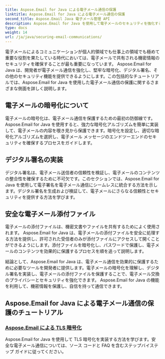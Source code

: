 ```yaml
---
title: Aspose.Email for Java による電子メール通信の保護
linktitle: Aspose.Email for Java による電子メール通信の保護
second_title: Aspose.Email Java 電子メール管理 API
description: Aspose.Email for Java を使用して電子メールのセキュリティを強化する方法を学びます。私たちのチュートリアルでは、安全な電子メール通信のための暗号化、デジタル署名などを取り上げています。
type: docs
weight: 14
url: /ja/java/securing-email-communications/
---
```


電子メールによるコミュニケーションが個人的領域でも仕事上の領域でも極めて重要な役割を果たしている時代においては、電子メールで共有される機密情報のセキュリティを確保することが最も重要になっています。 Aspose.Email for Java は、開発者が電子メール通信を強化し、堅牢な暗号化、デジタル署名、その他のセキュリティ機能を提供できるようにします。この包括的なチュートリアルでは、Aspose.Email for Java を使用した電子メール通信の保護に関するさまざまな側面を詳しく説明します。

## 電子メールの暗号化について
電子メールの暗号化は、電子メール通信を保護するための最初の防御線です。 Aspose.Email for Java を使用すると、強力な暗号化アルゴリズムを簡単に実装して、電子メールの内容を覗き見から保護できます。暗号化を設定し、適切な暗号化アルゴリズムを選択し、電子メール メッセージのエンドツーエンドのセキュリティを確保するプロセスをガイドします。

## デジタル署名の実装
デジタル署名は、電子メール送信者の信頼性を検証し、電子メールのコンテンツの整合性を確保するために不可欠です。このセクションでは、Aspose.Email for Java を使用して電子署名を電子メール通信にシームレスに統合する方法を示します。デジタル署名を生成および検証して、電子メールにさらなる信頼性とセキュリティを提供する方法を学びます。

## 安全な電子メール添付ファイル
電子メールの添付ファイルは、機密文書やファイルを共有するためによく使用されます。 Aspose.Email for Java は、電子メールの添付ファイルを安全に処理する方法を提供し、許可された受信者のみが添付ファイルにアクセスして開くことができるようにします。添付ファイルを暗号化し、パスワードで保護し、電子メールのコンテンツを効果的に保護するプロセスを順を追って説明します。

結論として、Aspose.Email for Java は、電子メール通信を効果的に保護するために必要なツールを開発者に提供します。電子メールの暗号化を理解し、デジタル署名を実装し、電子メールの添付ファイルを保護することで、電子メール交換のプライバシーとセキュリティを強化できます。 Aspose.Email for Java の機能を利用して、機密情報を保護し、自信を持って通信できます。

## Aspose.Email for Java による電子メール通信の保護のチュートリアル
### [Aspose.Email による TLS 暗号化](./tls-encryption/)
Aspose.Email for Java を使用して TLS 暗号化を実装する方法を学びます。安全な電子メール通信については、ソース コードと FAQ を含むステップバイステップ ガイドに従ってください。